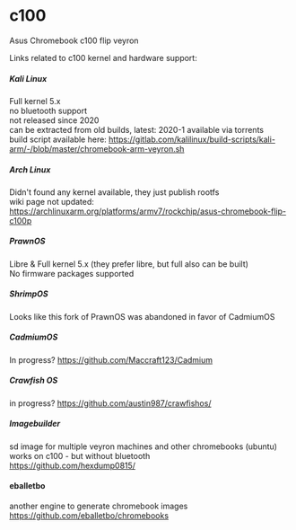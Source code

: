# c100
Asus Chromebook c100 flip veyron

Links related to c100 kernel and hardware support:

##### Kali Linux
Full kernel 5.x  
no bluetooth support  
not released since 2020  
can be extracted from old builds, latest: 2020-1 available via torrents  
build script available here: https://gitlab.com/kalilinux/build-scripts/kali-arm/-/blob/master/chromebook-arm-veyron.sh  


##### Arch Linux
Didn't found any kernel available, they just publish rootfs  
wiki page not updated: https://archlinuxarm.org/platforms/armv7/rockchip/asus-chromebook-flip-c100p  


##### PrawnOS
Libre & Full kernel 5.x  (they prefer libre, but full also can be built)  
No firmware packages supported  


##### ShrimpOS
Looks like this fork of PrawnOS was abandoned in favor of CadmiumOS


##### CadmiumOS
In progress?
https://github.com/Maccraft123/Cadmium

##### Crawfish OS
in progress?
https://github.com/austin987/crawfishos/


##### Imagebuilder
sd image for multiple veyron machines and other chromebooks (ubuntu)  
works on c100 - but without bluetooth  
https://github.com/hexdump0815/

#### eballetbo
another engine to generate chromebook images
https://github.com/eballetbo/chromebooks




